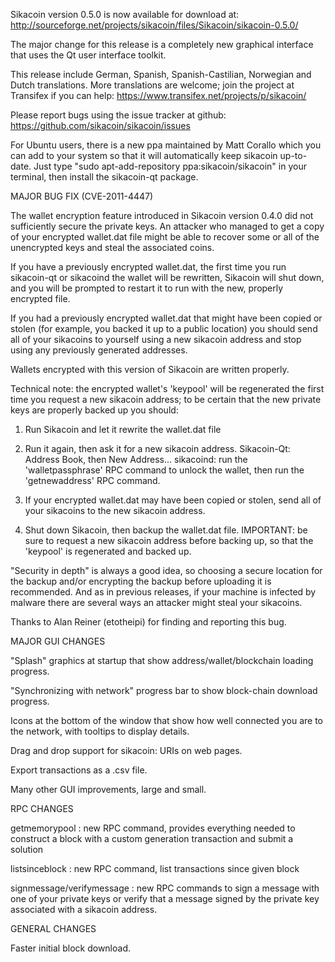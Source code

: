 Sikacoin version 0.5.0 is now available for download at:
http://sourceforge.net/projects/sikacoin/files/Sikacoin/sikacoin-0.5.0/

The major change for this release is a completely new graphical interface that uses the Qt user interface toolkit.

This release include German, Spanish, Spanish-Castilian, Norwegian and Dutch translations. More translations are welcome; join the project at Transifex if you can help:
https://www.transifex.net/projects/p/sikacoin/

Please report bugs using the issue tracker at github:
https://github.com/sikacoin/sikacoin/issues

For Ubuntu users, there is a new ppa maintained by Matt Corallo which you can add to your system so that it will automatically keep sikacoin up-to-date.  Just type "sudo apt-add-repository ppa:sikacoin/sikacoin" in your terminal, then install the sikacoin-qt package.

MAJOR BUG FIX  (CVE-2011-4447)

The wallet encryption feature introduced in Sikacoin version 0.4.0 did not sufficiently secure the private keys. An attacker who
managed to get a copy of your encrypted wallet.dat file might be able to recover some or all of the unencrypted keys and steal the
associated coins.

If you have a previously encrypted wallet.dat, the first time you run sikacoin-qt or sikacoind the wallet will be rewritten, Sikacoin will
shut down, and you will be prompted to restart it to run with the new, properly encrypted file.

If you had a previously encrypted wallet.dat that might have been copied or stolen (for example, you backed it up to a public
location) you should send all of your sikacoins to yourself using a new sikacoin address and stop using any previously generated addresses.

Wallets encrypted with this version of Sikacoin are written properly.

Technical note: the encrypted wallet's 'keypool' will be regenerated the first time you request a new sikacoin address; to be certain that the
new private keys are properly backed up you should:

1. Run Sikacoin and let it rewrite the wallet.dat file

2. Run it again, then ask it for a new sikacoin address.
Sikacoin-Qt: Address Book, then New Address...
sikacoind: run the 'walletpassphrase' RPC command to unlock the wallet,  then run the 'getnewaddress' RPC command.

3. If your encrypted wallet.dat may have been copied or stolen, send  all of your sikacoins to the new sikacoin address.

4. Shut down Sikacoin, then backup the wallet.dat file.
IMPORTANT: be sure to request a new sikacoin address before backing up, so that the 'keypool' is regenerated and backed up.

"Security in depth" is always a good idea, so choosing a secure location for the backup and/or encrypting the backup before uploading it is recommended. And as in previous releases, if your machine is infected by malware there are several ways an attacker might steal your sikacoins.

Thanks to Alan Reiner (etotheipi) for finding and reporting this bug.

MAJOR GUI CHANGES

"Splash" graphics at startup that show address/wallet/blockchain loading progress.

"Synchronizing with network" progress bar to show block-chain download progress.

Icons at the bottom of the window that show how well connected you are to the network, with tooltips to display details.

Drag and drop support for sikacoin: URIs on web pages.

Export transactions as a .csv file.

Many other GUI improvements, large and small.

RPC CHANGES

getmemorypool : new RPC command, provides everything needed to construct a block with a custom generation transaction and submit a solution

listsinceblock : new RPC command, list transactions since given block

signmessage/verifymessage : new RPC commands to sign a message with one of your private keys or verify that a message signed by the private key associated with a sikacoin address.

GENERAL CHANGES

Faster initial block download.
